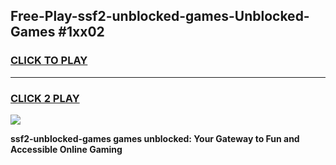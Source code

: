
## Free-Play-ssf2-unblocked-games-Unblocked-Games #1xx02
<h3>
<a href="https://news.freeplayer.one?title=ssf2-unblocked-games&ref=8M">CLICK TO PLAY</a></h3>
<hr>

<h3>
<a href="https://news.freeplayer.one?title=ssf2-unblocked-games&ref=8M">CLICK 2 PLAY</a>
  
</h3>

<a href="https://news.freeplayer.one?title=ssf2-unblocked-games&ref=8M"><img src="https://clearcache.store/games.png"></a>


**ssf2-unblocked-games games unblocked: Your Gateway to Fun and Accessible Online Gaming**
